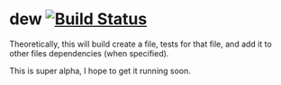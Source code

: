 dew [![Build Status](http://img.shields.io/travis-ci/wlabranche/dew.svg?branch=master&style=flat)](https://travis-ci.org/wlabranche/cast)
====
Theoretically, this will build create a file, tests for that file, and add it to other files dependencies (when specified).

This is super alpha, I hope to get it running soon.
